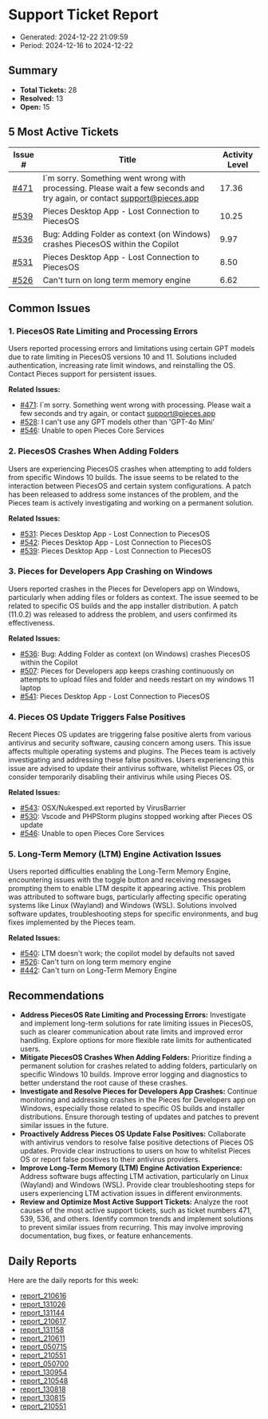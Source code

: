 # Support Ticket Report
- Generated: 2024-12-22 21:09:59
- Period: 2024-12-16 to 2024-12-22

## Summary
- **Total Tickets:** 28
- **Resolved:** 13
- **Open:** 15

## 5 Most Active Tickets
| Issue # | Title | Activity Level |
|---------|-------|----------------|
| [#471](https://github.com/pieces-app/support/issues/471) | I´m sorry. Something went wrong with processing. Please wait a few seconds and try again, or contact support@pieces.app | 17.36 |
| [#539](https://github.com/pieces-app/support/issues/539) | Pieces Desktop App - Lost Connection to PiecesOS | 10.25 |
| [#536](https://github.com/pieces-app/support/issues/536) | Bug: Adding Folder as context (on Windows) crashes PiecesOS within the Copilot | 9.97 |
| [#531](https://github.com/pieces-app/support/issues/531) | Pieces Desktop App - Lost Connection to PiecesOS | 8.50 |
| [#526](https://github.com/pieces-app/support/issues/526) | Can't turn on long term memory engine | 6.62 |

## Common Issues
### 1. PiecesOS Rate Limiting and Processing Errors
Users reported processing errors and limitations using certain GPT models due to rate limiting in PiecesOS versions 10 and 11.  Solutions included authentication, increasing rate limit windows, and reinstalling the OS.  Contact Pieces support for persistent issues.

**Related Issues:**
- [#471](https://github.com/pieces-app/support/issues/471): I´m sorry. Something went wrong with processing. Please wait a few seconds and try again, or contact support@pieces.app
- [#528](https://github.com/pieces-app/support/issues/528): I can't use any GPT models other than 'GPT-4o Mini'
- [#546](https://github.com/pieces-app/support/issues/546): Unable to open Pieces Core Services

### 2. PiecesOS Crashes When Adding Folders
Users are experiencing PiecesOS crashes when attempting to add folders from specific Windows 10 builds. The issue seems to be related to the interaction between PiecesOS and certain system configurations. A patch has been released to address some instances of the problem, and the Pieces team is actively investigating and working on a permanent solution.

**Related Issues:**
- [#531](https://github.com/pieces-app/support/issues/531): Pieces Desktop App - Lost Connection to PiecesOS
- [#542](https://github.com/pieces-app/support/issues/542): Pieces Desktop App - Lost Connection to PiecesOS
- [#539](https://github.com/pieces-app/support/issues/539): Pieces Desktop App - Lost Connection to PiecesOS

### 3. Pieces for Developers App Crashing on Windows
Users reported crashes in the Pieces for Developers app on Windows, particularly when adding files or folders as context. The issue seemed to be related to specific OS builds and the app installer distribution. A patch (11.0.2) was released to address the problem, and users confirmed its effectiveness.

**Related Issues:**
- [#536](https://github.com/pieces-app/support/issues/536): Bug: Adding Folder as context (on Windows) crashes PiecesOS within the Copilot
- [#507](https://github.com/pieces-app/support/issues/507): Pieces for Developers app keeps crashing continuously on attempts to upload files and folder and needs restart on my windows 11 laptop
- [#541](https://github.com/pieces-app/support/issues/541): Pieces Desktop App - Lost Connection to PiecesOS

### 4. Pieces OS Update Triggers False Positives
Recent Pieces OS updates are triggering false positive alerts from various antivirus and security software, causing concern among users. This issue affects multiple operating systems and plugins. The Pieces team is actively investigating and addressing these false positives. Users experiencing this issue are advised to update their antivirus software, whitelist Pieces OS, or consider temporarily disabling their antivirus while using Pieces OS.

**Related Issues:**
- [#543](https://github.com/pieces-app/support/issues/543): OSX/Nukesped.ext reported by VirusBarrier
- [#530](https://github.com/pieces-app/support/issues/530): Vscode and PHPStorm plugins stopped working after Pieces OS update
- [#546](https://github.com/pieces-app/support/issues/546): Unable to open Pieces Core Services

### 5. Long-Term Memory (LTM) Engine Activation Issues
Users reported difficulties enabling the Long-Term Memory Engine, encountering issues with the toggle button and receiving messages prompting them to enable LTM despite it appearing active. This problem was attributed to software bugs, particularly affecting specific operating systems like Linux (Wayland) and Windows (WSL). Solutions involved software updates, troubleshooting steps for specific environments, and bug fixes implemented by the Pieces team.

**Related Issues:**
- [#540](https://github.com/pieces-app/support/issues/540): LTM doesn't work; the copilot model by defaults not saved
- [#526](https://github.com/pieces-app/support/issues/526): Can't turn on long term memory engine
- [#442](https://github.com/pieces-app/support/issues/442): Can't turn on Long-Term Memory Engine


## Recommendations
- **Address PiecesOS Rate Limiting and Processing Errors:** Investigate and implement long-term solutions for rate limiting issues in PiecesOS, such as clearer communication about rate limits and improved error handling. Explore options for more flexible rate limits for authenticated users.
- **Mitigate PiecesOS Crashes When Adding Folders:** Prioritize finding a permanent solution for crashes related to adding folders, particularly on specific Windows 10 builds. Improve error logging and diagnostics to better understand the root cause of these crashes.
- **Investigate and Resolve Pieces for Developers App Crashes:** Continue monitoring and addressing crashes in the Pieces for Developers app on Windows, especially those related to specific OS builds and installer distributions. Ensure thorough testing of updates and patches to prevent similar issues in the future.
- **Proactively Address Pieces OS Update False Positives:** Collaborate with antivirus vendors to resolve false positive detections of Pieces OS updates. Provide clear instructions to users on how to whitelist Pieces OS or report false positives to their antivirus providers.
- **Improve Long-Term Memory (LTM) Engine Activation Experience:** Address software bugs affecting LTM activation, particularly on Linux (Wayland) and Windows (WSL). Provide clear troubleshooting steps for users experiencing LTM activation issues in different environments.
- **Review and Optimize Most Active Support Tickets:** Analyze the root causes of the most active support tickets, such as ticket numbers 471, 539, 536, and others. Identify common trends and implement solutions to prevent similar issues from recurring. This may involve improving documentation, bug fixes, or feature enhancements.

## Daily Reports
Here are the daily reports for this week:

- [report_210616](daily/2024-12-17/report_210616.md)
- [report_131026](daily/2024-12-17/report_131026.md)
- [report_131144](daily/2024-12-18/report_131144.md)
- [report_210617](daily/2024-12-18/report_210617.md)
- [report_131158](daily/2024-12-19/report_131158.md)
- [report_210611](daily/2024-12-19/report_210611.md)
- [report_050715](daily/2024-12-19/report_050715.md)
- [report_210551](daily/2024-12-20/report_210551.md)
- [report_050700](daily/2024-12-20/report_050700.md)
- [report_130954](daily/2024-12-20/report_130954.md)
- [report_210548](daily/2024-12-21/report_210548.md)
- [report_130818](daily/2024-12-21/report_130818.md)
- [report_130815](daily/2024-12-22/report_130815.md)
- [report_210551](daily/2024-12-22/report_210551.md)
